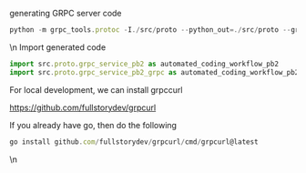 generating GRPC server code


```javascript
python -m grpc_tools.protoc -I./src/proto --python_out=./src/proto --grpc_python_out=./src/proto ./src/proto/grpc_service.proto
```

 \n Import generated code

```javascript
import src.proto.grpc_service_pb2 as automated_coding_workflow_pb2
import src.proto.grpc_service_pb2_grpc as automated_coding_workflow_pb2_grpc
```



For local development, we can install grpccurl

<https://github.com/fullstorydev/grpcurl> 

If you already have go, then do the following

```javascript
go install github.com/fullstorydev/grpcurl/cmd/grpcurl@latest
```

 \n 